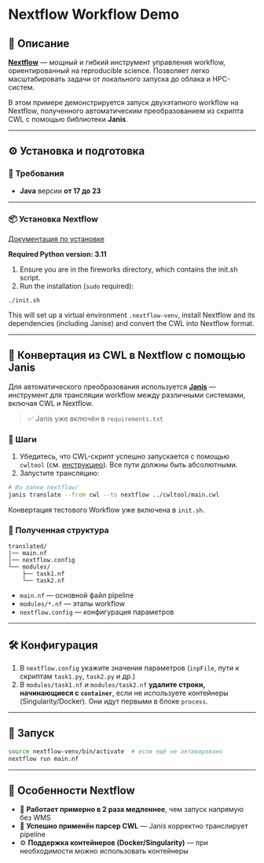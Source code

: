 # Nextflow Workflow Demo

## 🧩 Описание

[**Nextflow**](https://www.nextflow.io) — мощный и гибкий инструмент управления workflow, ориентированный на reproducible science. Позволяет легко масштабировать задачи от локального запуска до облака и HPC-систем.

В этом примере демонстрируется запуск двухэтапного workflow на Nextflow, полученного автоматическим преобразованием из скрипта CWL с помощью библиотеки **Janis**.

---

## ⚙️ Установка и подготовка

### 🔧 Требования
- **Java** версии **от 17 до 23**

---

### 📦 Установка Nextflow
[Документация по установке](https://www.nextflow.io/docs/latest/install.html)

**Required Python version: 3.11**
1. Ensure you are in the fireworks directory, which contains the init.sh script.
2. Run the installation (`sudo` required):
```
./init.sh
```

This will set up a virtual environment `.nextflow-venv`, install Nextflow and its dependencies (including Janise) and convert the CWL into Nextflow format.

---

## 🔁 Конвертация из CWL в Nextflow с помощью Janis

Для автоматического преобразования используется [**Janis**](https://janis.readthedocs.io/en/translate-docs/index.html) — инструмент для трансляции workflow между различными системами, включая CWL и Nextflow.

> ✅ Janis уже включён в `requirements.txt`

### 🔄 Шаги

1. Убедитесь, что CWL-скрипт успешно запускается с помощью `cwltool` (см. [инструкцию](../cwltool/README.md)). Все пути должны быть абсолютными.
2. Запустите трансляцию:
```bash
# Из папки nextflow/
janis translate --from cwl --to nextflow ../cwltool/main.cwl
```

Конвертация тестового Workflow уже включена в `init.sh`.

### 📂 Полученная структура
```
translated/
│── main.nf
│── nextflow.config
└── modules/
    ├── task1.nf
    └── task2.nf
```

- `main.nf` — основной файл pipeline
- `modules/*.nf` — этапы workflow
- `nextflow.config` — конфигурация параметров

---

## 🛠️ Конфигурация

1. В `nextflow.config` укажите значения параметров (`inpFile`, пути к скриптам `task1.py`, `task2.py` и др.)
2. В `modules/task1.nf` и `modules/task2.nf` **удалите строки, начинающиеся с `container`**, если не используете контейнеры (Singularity/Docker). Они идут первыми в блоке `process`.

---

## 🚀 Запуск

```bash
source nextflow-venv/bin/activate  # если ещё не активировано
nextflow run main.nf
```

---

## 🧩 Особенности Nextflow

- 🐌 **Работает примерно в 2 раза медленнее**, чем запуск напрямую без WMS
- 🔁 **Успешно применён парсер CWL** — Janis корректно транслирует pipeline
- ⚙️ **Поддержка контейнеров (Docker/Singularity)** — при необходимости можно использовать контейнеры
